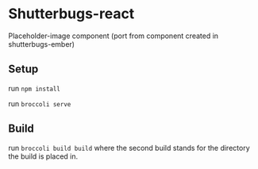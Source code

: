 Shutterbugs-react
=================

Placeholder-image component (port from component created in shutterbugs-ember)

## Setup

run `npm install`

run `broccoli serve`

## Build

run `broccoli build build` where the second build stands for the directory the
build is placed in.
